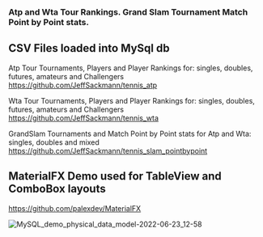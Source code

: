 ### Atp and Wta Tour Rankings. Grand Slam Tournament Match Point by Point stats. 


## CSV Files loaded into MySql db

Atp Tour Tournaments, Players and Player Rankings for: singles, doubles, futures, amateurs and Challengers
https://github.com/JeffSackmann/tennis_atp

Wta Tour Tournaments, Players and Player Rankings for: singles, doubles, futures, amateurs and Challengers 
https://github.com/JeffSackmann/tennis_wta

GrandSlam Tournaments and Match Point by Point stats for Atp and Wta: singles, doubles and mixed
https://github.com/JeffSackmann/tennis_slam_pointbypoint


## MaterialFX Demo used for TableView and ComboBox layouts

https://github.com/palexdev/MaterialFX


![MySQL_demo_physical_data_model-2022-06-23_12-58](https://user-images.githubusercontent.com/54422342/175386635-886d1cb5-81ea-4003-afd6-d695a81ad1af.png)
